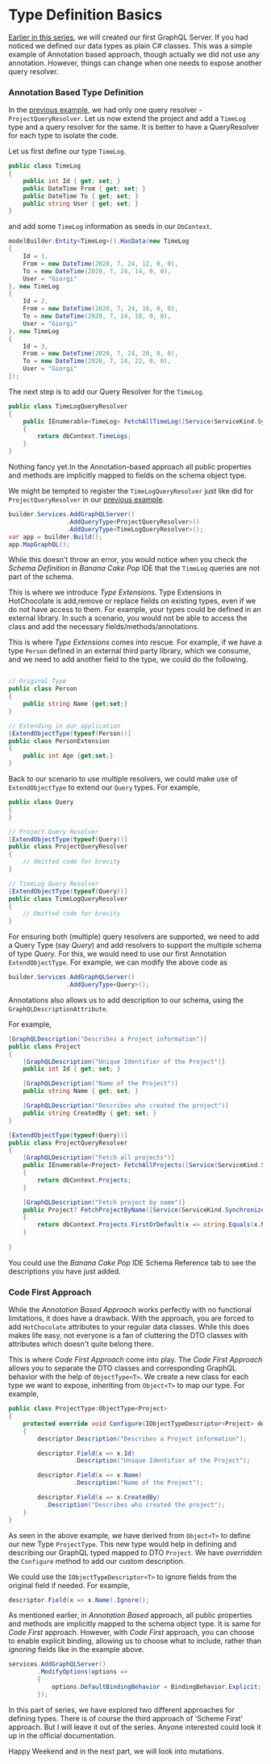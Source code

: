 # Type Definition Basics

[Earlier in this series](https://bytelanguage.com/2023/07/26/graphql-day-001-creating-your-first-graphql-server-with-hotchocolate/), we will created our first GraphQL Server. If you had noticed we defined our data types as plain C# classes. This was a simple example of Annotation based approach, though actually we did not use any annotation. However, things can change when one needs to expose another query resolver. 

### Annotation Based Type Definition
In the [previous example](https://bytelanguage.com/2023/07/26/graphql-day-001-creating-your-first-graphql-server-with-hotchocolate/), we had only one query resolver - `ProjectQueryResolver`. Let us now extend the project and add a `TimeLog` type and a query resolver for the same. It is better to have a QueryResolver for each type to isolate the code.

Let us first define our type `TimeLog`.
```csharp
public class TimeLog
{
    public int Id { get; set; }
    public DateTime From { get; set; }
    public DateTime To { get; set; }
    public string User { get; set; }
}
```

and add some `TimeLog` information as seeds in our `DbContext`.

```csharp
modelBuilder.Entity<TimeLog>().HasData(new TimeLog
{
    Id = 1,
    From = new DateTime(2020, 7, 24, 12, 0, 0),
    To = new DateTime(2020, 7, 24, 14, 0, 0),
    User = "Giorgi"
}, new TimeLog
{
    Id = 2,
    From = new DateTime(2020, 7, 24, 16, 0, 0),
    To = new DateTime(2020, 7, 24, 18, 0, 0),
    User = "Giorgi"
}, new TimeLog
{
    Id = 3,
    From = new DateTime(2020, 7, 24, 20, 0, 0),
    To = new DateTime(2020, 7, 24, 22, 0, 0),
    User = "Giorgi"
});
```

The next step is to add our Query Resolver for the `TimeLog`. 

```csharp
public class TimeLogQueryResolver
{
    public IEnumerable<TimeLog> FetchAllTimeLog([Service(ServiceKind.Synchronized)] DemoGraphContext dbContext)
    {
        return dbContext.TimeLogs;
    }
}
```

Nothing fancy yet.In the Annotation-based approach all public properties and methods are implicitly mapped to fields on the schema object type.

 We might be tempted to register the `TimeLogQueryResolver` just like did for `ProjectQueryResolver` in our [previous example](https://bytelanguage.com/2023/07/26/graphql-day-001-creating-your-first-graphql-server-with-hotchocolate/).

```csharp
builder.Services.AddGraphQLServer()
                .AddQueryType<ProjectQueryResolver>()
                .AddQueryType<TimeLogQueryResolver>();
var app = builder.Build();
app.MapGraphQL();
```

While this doesn't throw an error, you would notice when you check the _Schema Definition_ in _Banana Cake Pop_ IDE that the `TimeLog` queries are not part of the schema. 

This is where we introduce _Type Extensions_. Type Extensions in HotChocolate is add,remove or replace fields on existing types, even if we do not have access to them. For example, your types could be defined in an external library. In such a scenario, you would not be able to access the class and add the necessary fields/methods/annotations.

This is where _Type Extensions_ comes into rescue. For example, if we have a type `Person` defined in an external third party library, which we consume, and we need to add another field to the type, we could do the following.

```c#

// Original Type
public class Person
{
    public string Name {get;set;}
}

// Extending in our application
[ExtendObjectType(typeof(Person))]
public class PersonExtension
{
    public int Age {get;set;}
}
```

Back to our scenario to use multiple resolvers, we could make use of `ExtendObjectType` to extend our `Query` types. For example,

```csharp
public class Query
{
}

// Project Query Resolver
[ExtendObjectType(typeof(Query))]
public class ProjectQueryResolver
{
    // Omitted code for brevity
}

// TimeLog Query Resolver
[ExtendObjectType(typeof(Query))]
public class TimeLogQueryResolver
{
    // Omitted code for brevity
}
```

For ensuring both (multiple) query resolvers are supported, we need to add a Query Type (say _Query_) and add  resolvers to support the multiple schema of type  _Query_. For this, we would need to use our first Annotation `ExtendObjectType`.  For example, we can modify the above code as 

```csharp
builder.Services.AddGraphQLServer()
                .AddQueryType<Query>();

```

Annotations also allows us to add description to our schema, using the `GraphQLDescriptionAttribute`.

For example,
```csharp
[GraphQLDescription("Describes a Project information")]
public class Project
{
    [GraphQLDescription("Unique Identifier of the Project")]
    public int Id { get; set; }

    [GraphQLDescription("Name of the Project")]
    public string Name { get; set; }

    [GraphQLDescription("Describes who created the project")]
    public string CreatedBy { get; set; }
}

[ExtendObjectType(typeof(Query))]
public class ProjectQueryResolver
{
    [GraphQLDescription("Fetch all projects")]
    public IEnumerable<Project> FetchAllProjects([Service(ServiceKind.Synchronized)]DemoGraphContext dbContext)
    {
        return dbContext.Projects;
    }

    [GraphQLDescription("Fetch project by name")]
    public Project? FetchProjectByName([Service(ServiceKind.Synchronized)] DemoGraphContext dbContext,string projectName)
    {
        return dbContext.Projects.FirstOrDefault(x => string.Equals(x.Name, projectName, StringComparison.OrdinalIgnoreCase));
    }
    
}
```

You could use the  _Banana Cake Pop_ IDE Schema Reference tab to see the descriptions you have just added.


### Code First Approach

While the _Annotation Based Approach_ works perfectly with no functional limitations, it does have a drawback. With the approach, you are forced to add `HotChocolate` attributes to your regular data classes. While this does makes life easy, not everyone is a fan of cluttering the DTO classes with attributes which doesn't quite belong there.

This is where _Code First Approach_ come into play. The _Code First Approach_ allows you to separate the DTO classes and corresponding GraphQL behavior with the help of `ObjectType<T>`. We create a new class for each type we want to expose, inheriting from `Object<T>` to map our type. For example,

```csharp
public class ProjectType:ObjectType<Project>
{
    protected override void Configure(IObjectTypeDescriptor<Project> descriptor)
    {
        descriptor.Description("Describes a Project information");

        descriptor.Field(x => x.Id)
                  .Description("Unique Identifier of the Project");

        descriptor.Field(x => x.Name)
                  .Description("Name of the Project");

        descriptor.Field(x => x.CreatedBy)
          .Description("Describes who created the project");
    }
}
```

As seen in the above example, we have derived from `Object<T>` to define our new Type `ProjectType`. This new type would help in defining and describing our GraphQL typed mapped to DTO `Project`. We have _overridden_ the `Configure` method to add our custom description.

We could use the `IObjectTypeDescriptor<T>` to ignore fields from the original field if needed. For example,

```csharp
descriptor.Field(x => x.Name).Ignore();
```

As mentioned earlier, in _Annotation Based_ approach, all public properties and methods are implicitly mapped to the schema object type. It is same for _Code First_ approach. However, with _Code First_ approach, you can choose to enable explicit binding, allowing us to choose what to include, rather than _ignoring_ fields like in the example above.

```csharp
services.AddGraphQLServer()
        .ModifyOptions(options =>
        {
            options.DefaultBindingBehavior = BindingBehavior.Explicit;
        });
```


In this part of series, we have explored two different approaches for defining types. There is of course the third approach of 'Scheme First' approach. But I will leave it out of the series. Anyone interested could look it up in the official documentation.

Happy Weekend and in the next part, we will look into mutations.